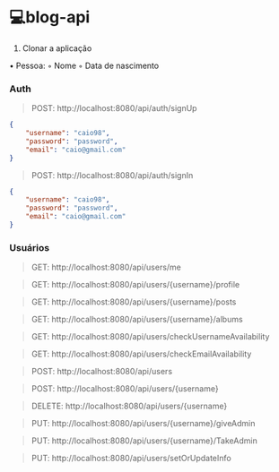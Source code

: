 # 💻blog-api

1. Clonar a aplicação

 • Pessoa:
      ◦ Nome
      ◦ Data de nascimento

### Auth

> POST: http://localhost:8080/api/auth/signUp

```json
{
	"username": "caio98",
	"password": "password",
	"email": "caio@gmail.com"
}

```
> POST: http://localhost:8080/api/auth/signIn

```json
{
	"username": "caio98",
	"password": "password",
	"email": "caio@gmail.com"
}

```
### Usuários

> GET: http://localhost:8080/api/users/me

> GET: http://localhost:8080/api/users/{username}/profile

> GET: http://localhost:8080/api/users/{username}/posts

> GET: http://localhost:8080/api/users/{username}/albums

> GET: http://localhost:8080/api/users/checkUsernameAvailability

> GET: http://localhost:8080/api/users/checkEmailAvailability

> POST: http://localhost:8080/api/users

> POST: http://localhost:8080/api/users/{username}

> DELETE: http://localhost:8080/api/users/{username}

> PUT: http://localhost:8080/api/users/{username}/giveAdmin

> PUT: http://localhost:8080/api/users/{username}/TakeAdmin

> PUT: http://localhost:8080/api/users/setOrUpdateInfo


